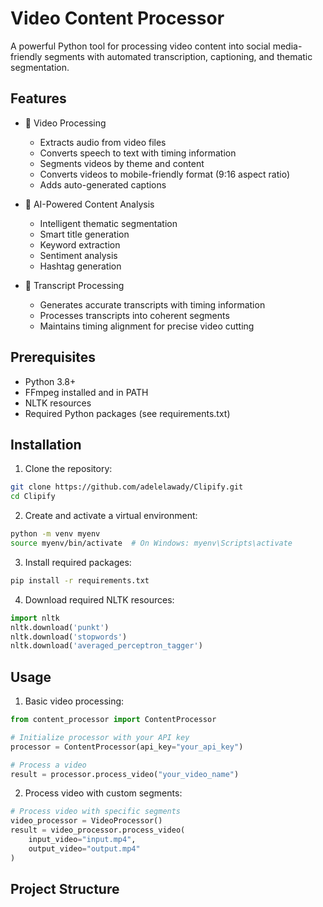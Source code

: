 # Video Content Processor

A powerful Python tool for processing video content into social media-friendly segments with automated transcription, captioning, and thematic segmentation.

## Features

- 🎥 Video Processing
  - Extracts audio from video files
  - Converts speech to text with timing information
  - Segments videos by theme and content
  - Converts videos to mobile-friendly format (9:16 aspect ratio)
  - Adds auto-generated captions

- 🤖 AI-Powered Content Analysis
  - Intelligent thematic segmentation
  - Smart title generation
  - Keyword extraction
  - Sentiment analysis
  - Hashtag generation

- 📝 Transcript Processing
  - Generates accurate transcripts with timing information
  - Processes transcripts into coherent segments
  - Maintains timing alignment for precise video cutting

## Prerequisites

- Python 3.8+
- FFmpeg installed and in PATH
- NLTK resources
- Required Python packages (see requirements.txt)

## Installation

1. Clone the repository:
```bash
git clone https://github.com/adelelawady/Clipify.git
cd Clipify
```

2. Create and activate a virtual environment:
```bash
python -m venv myenv
source myenv/bin/activate  # On Windows: myenv\Scripts\activate
```

3. Install required packages:
```bash
pip install -r requirements.txt
```

4. Download required NLTK resources:
```python
import nltk
nltk.download('punkt')
nltk.download('stopwords')
nltk.download('averaged_perceptron_tagger')
```

## Usage

1. Basic video processing:
```python
from content_processor import ContentProcessor

# Initialize processor with your API key
processor = ContentProcessor(api_key="your_api_key")

# Process a video
result = processor.process_video("your_video_name")
```

2. Process video with custom segments:
```python
# Process video with specific segments
video_processor = VideoProcessor()
result = video_processor.process_video(
    input_video="input.mp4",
    output_video="output.mp4"
)
```

## Project Structure 